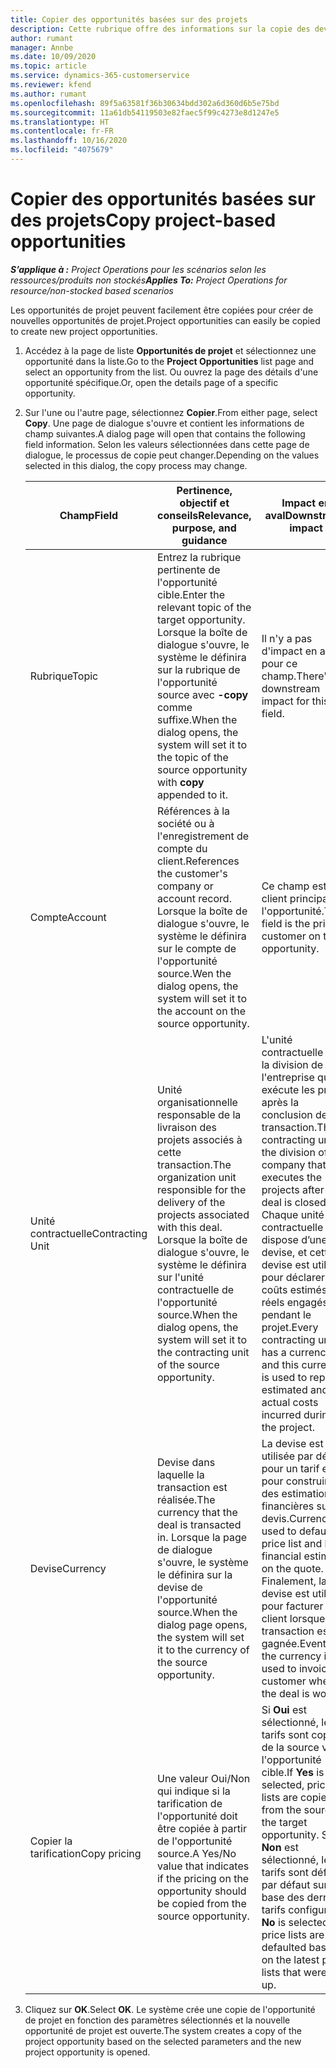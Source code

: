 ```yaml
---
title: Copier des opportunités basées sur des projets
description: Cette rubrique offre des informations sur la copie des devis selon les opportunités dans Project Operations.
author: rumant
manager: Annbe
ms.date: 10/09/2020
ms.topic: article
ms.service: dynamics-365-customerservice
ms.reviewer: kfend
ms.author: rumant
ms.openlocfilehash: 89f5a63581f36b30634bdd302a6d360d6b5e75bd
ms.sourcegitcommit: 11a61db54119503e82faec5f99c4273e8d1247e5
ms.translationtype: HT
ms.contentlocale: fr-FR
ms.lasthandoff: 10/16/2020
ms.locfileid: "4075679"
---
```

# <a name="copy-project-based-opportunities"></a><span data-ttu-id="fd531-103">Copier des opportunités basées sur des projets</span><span class="sxs-lookup"><span data-stu-id="fd531-103">Copy project-based opportunities</span></span>

<span data-ttu-id="fd531-104">_**S’applique à :** Project Operations pour les scénarios selon les ressources/produits non stockés_</span><span class="sxs-lookup"><span data-stu-id="fd531-104">_**Applies To:** Project Operations for resource/non-stocked based scenarios_</span></span>


<span data-ttu-id="fd531-105">Les opportunités de projet peuvent facilement être copiées pour créer de nouvelles opportunités de projet.</span><span class="sxs-lookup"><span data-stu-id="fd531-105">Project opportunities can easily be copied to create new project opportunities.</span></span> 

1. <span data-ttu-id="fd531-106">Accédez à la page de liste **Opportunités de projet** et sélectionnez une opportunité dans la liste.</span><span class="sxs-lookup"><span data-stu-id="fd531-106">Go to the **Project Opportunities** list page and select an opportunity from the list.</span></span> <span data-ttu-id="fd531-107">Ou ouvrez la page des détails d'une opportunité spécifique.</span><span class="sxs-lookup"><span data-stu-id="fd531-107">Or, open the details page of a specific opportunity.</span></span> 
2. <span data-ttu-id="fd531-108">Sur l'une ou l'autre page, sélectionnez **Copier**.</span><span class="sxs-lookup"><span data-stu-id="fd531-108">From either page, select **Copy**.</span></span> <span data-ttu-id="fd531-109">Une page de dialogue s'ouvre et contient les informations de champ suivantes.</span><span class="sxs-lookup"><span data-stu-id="fd531-109">A dialog page will open that contains the following field information.</span></span> <span data-ttu-id="fd531-110">Selon les valeurs sélectionnées dans cette page de dialogue, le processus de copie peut changer.</span><span class="sxs-lookup"><span data-stu-id="fd531-110">Depending on the values selected in this dialog, the copy process may change.</span></span>

    | <span data-ttu-id="fd531-111">**Champ**</span><span class="sxs-lookup"><span data-stu-id="fd531-111">**Field**</span></span> | <span data-ttu-id="fd531-112">**Pertinence, objectif et conseils**</span><span class="sxs-lookup"><span data-stu-id="fd531-112">**Relevance, purpose, and guidance**</span></span> | <span data-ttu-id="fd531-113">**Impact en aval**</span><span class="sxs-lookup"><span data-stu-id="fd531-113">**Downstream impact**</span></span> |
    | --- | --- | --- |
    | <span data-ttu-id="fd531-114">Rubrique</span><span class="sxs-lookup"><span data-stu-id="fd531-114">Topic</span></span> | <span data-ttu-id="fd531-115">Entrez la rubrique pertinente de l'opportunité cible.</span><span class="sxs-lookup"><span data-stu-id="fd531-115">Enter the relevant topic of the target opportunity.</span></span> <span data-ttu-id="fd531-116">Lorsque la boîte de dialogue s'ouvre, le système le définira sur la rubrique de l'opportunité source avec **-copy** comme suffixe.</span><span class="sxs-lookup"><span data-stu-id="fd531-116">When the dialog opens, the system will set it to the topic of the source opportunity with **copy** appended to it.</span></span> | <span data-ttu-id="fd531-117">Il n'y a pas d'impact en aval pour ce champ.</span><span class="sxs-lookup"><span data-stu-id="fd531-117">There's no downstream impact for this field.</span></span> |
    | <span data-ttu-id="fd531-118">Compte</span><span class="sxs-lookup"><span data-stu-id="fd531-118">Account</span></span> | <span data-ttu-id="fd531-119">Références à la société ou à l'enregistrement de compte du client.</span><span class="sxs-lookup"><span data-stu-id="fd531-119">References the customer's company or account record.</span></span> <span data-ttu-id="fd531-120">Lorsque la boîte de dialogue s'ouvre, le système le définira sur le compte de l'opportunité source.</span><span class="sxs-lookup"><span data-stu-id="fd531-120">Wen the dialog opens, the system will set it to the account on the source opportunity.</span></span> | <span data-ttu-id="fd531-121">Ce champ est le client principal de l'opportunité.</span><span class="sxs-lookup"><span data-stu-id="fd531-121">This field is the primary customer on the opportunity.</span></span> |
    | <span data-ttu-id="fd531-122">Unité contractuelle</span><span class="sxs-lookup"><span data-stu-id="fd531-122">Contracting Unit</span></span> | <span data-ttu-id="fd531-123">Unité organisationnelle responsable de la livraison des projets associés à cette transaction.</span><span class="sxs-lookup"><span data-stu-id="fd531-123">The organization unit responsible for the delivery of the projects associated with this deal.</span></span> <span data-ttu-id="fd531-124">Lorsque la boîte de dialogue s'ouvre, le système le définira sur l'unité contractuelle de l'opportunité source.</span><span class="sxs-lookup"><span data-stu-id="fd531-124">When the dialog opens, the system will set it to the contracting unit of the source opportunity.</span></span> | <span data-ttu-id="fd531-125">L'unité contractuelle est la division de l'entreprise qui exécute les projets après la conclusion de la transaction.</span><span class="sxs-lookup"><span data-stu-id="fd531-125">The contracting unit is the division of the company that executes the projects after the deal is closed.</span></span> <span data-ttu-id="fd531-126">Chaque unité contractuelle dispose d’une devise, et cette devise est utilisée pour déclarer les coûts estimés et réels engagés pendant le projet.</span><span class="sxs-lookup"><span data-stu-id="fd531-126">Every contracting unit has a currency, and this currency is used to report estimated and actual costs incurred during the project.</span></span> |
    | <span data-ttu-id="fd531-127">Devise</span><span class="sxs-lookup"><span data-stu-id="fd531-127">Currency</span></span> | <span data-ttu-id="fd531-128">Devise dans laquelle la transaction est réalisée.</span><span class="sxs-lookup"><span data-stu-id="fd531-128">The currency that the deal is transacted in.</span></span> <span data-ttu-id="fd531-129">Lorsque la page de dialogue s'ouvre, le système le définira sur la devise de l'opportunité source.</span><span class="sxs-lookup"><span data-stu-id="fd531-129">When the dialog page opens, the system will set it to the currency of the source opportunity.</span></span> | <span data-ttu-id="fd531-130">La devise est utilisée par défaut pour un tarif et pour construire des estimations financières sur le devis.</span><span class="sxs-lookup"><span data-stu-id="fd531-130">Currency is used to default a price list and build financial estimates on the quote.</span></span> <span data-ttu-id="fd531-131">Finalement, la devise est utilisée pour facturer le client lorsque la transaction est gagnée.</span><span class="sxs-lookup"><span data-stu-id="fd531-131">Eventually, the currency is used to invoice the customer when the deal is won.</span></span> |
    | <span data-ttu-id="fd531-132">Copier la tarification</span><span class="sxs-lookup"><span data-stu-id="fd531-132">Copy pricing</span></span> | <span data-ttu-id="fd531-133">Une valeur Oui/Non qui indique si la tarification de l'opportunité doit être copiée à partir de l'opportunité source.</span><span class="sxs-lookup"><span data-stu-id="fd531-133">A Yes/No value that indicates if the pricing on the opportunity should be copied from the source opportunity.</span></span> | <span data-ttu-id="fd531-134">Si **Oui** est sélectionné, les tarifs sont copiés de la source vers l'opportunité cible.</span><span class="sxs-lookup"><span data-stu-id="fd531-134">If **Yes** is selected, price lists are copied from the source to the target opportunity.</span></span> <span data-ttu-id="fd531-135">Si **Non** est sélectionné, les tarifs sont définis par défaut sur la base des derniers tarifs configurés.</span><span class="sxs-lookup"><span data-stu-id="fd531-135">If **No** is selected, price lists are defaulted based on the latest price lists that were set up.</span></span> |

3. <span data-ttu-id="fd531-136">Cliquez sur **OK**.</span><span class="sxs-lookup"><span data-stu-id="fd531-136">Select **OK**.</span></span> <span data-ttu-id="fd531-137">Le système crée une copie de l'opportunité de projet en fonction des paramètres sélectionnés et la nouvelle opportunité de projet est ouverte.</span><span class="sxs-lookup"><span data-stu-id="fd531-137">The system creates a copy of the project opportunity based on the selected parameters and the new project opportunity is opened.</span></span>
